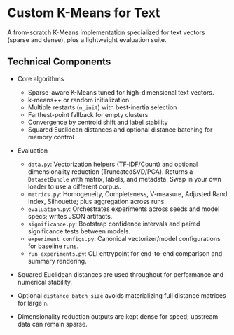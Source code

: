 # Custom K-Means for Text
A from-scratch K-Means implementation specialized for text vectors (sparse and dense), plus a lightweight evaluation suite.

## Technical Components

- Core algorithms
  - Sparse-aware K-Means tuned for high-dimensional text vectors.
  - k-means++ or random initialization
  - Multiple restarts (`n_init`) with best-inertia selection
  - Farthest-point fallback for empty clusters
  - Convergence by centroid shift and label stability
  - Squared Euclidean distances and optional distance batching for memory control

- Evaluation
  - `data.py`: Vectorization helpers (TF‑IDF/Count) and optional dimensionality reduction (TruncatedSVD/PCA). Returns a `DatasetBundle` with matrix, labels, and metadata. Swap in your own loader to use a different corpus.
  - `metrics.py`: Homogeneity, Completeness, V‑measure, Adjusted Rand Index, Silhouette; plus aggregation across runs.
  - `evaluation.py`: Orchestrates experiments across seeds and model specs; writes JSON artifacts.
  - `significance.py`: Bootstrap confidence intervals and paired significance tests between models.
  - `experiment_configs.py`: Canonical vectorizer/model configurations for baseline runs.
  - `run_experiments.py`: CLI entrypoint for end-to-end comparison and summary rendering.


- Squared Euclidean distances are used throughout for performance and numerical stability.
- Optional `distance_batch_size` avoids materializing full distance matrices for large `n`.
- Dimensionality reduction outputs are kept dense for speed; upstream data can remain sparse.
